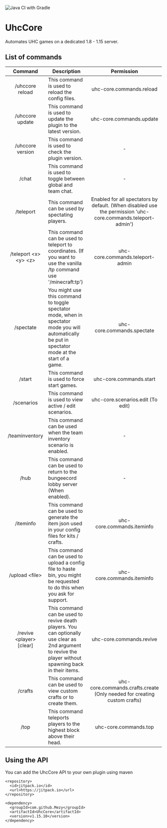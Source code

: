 ![Java CI with Gradle](https://github.com/Mezy/UhcCore/workflows/Java%20CI%20with%20Gradle/badge.svg)

# UhcCore
Automates UHC games on a dedicated 1.8 - 1.15 server.

## List of commands
Command | Description | Permission
:---: | --- | :---:
/uhccore reload | This command is used to reload the config files. | uhc-core.commands.reload
/uhccore update | This command is used to update the plugin to the latest version. | uhc-core.commands.update
/uhccore version | This command is used to check the plugin version. | -
/chat | This command is used to toggle between global and team chat. | -
/teleport <player> | This command can be used by spectating players. | Enabled for all spectators by default. (When disabled use the permission 'uhc-core.commands.teleport-admin')
/teleport \<x> \<y> \<z> | This command can be used to teleport to coordinates. (If you want to use the vanilla /tp command use '/minecraft:tp') | uhc-core.commands.teleport-admin
/spectate | You might use this command to toggle spectator mode, when in spectator mode you will automatically be put in spectator mode at the start of a game. | uhc-core.commands.spectate
/start | This command is used to force start games. | uhc-core.commands.start
/scenarios | This command is used to view active / edit scenarios. | uhc-core.scenarios.edit (To edit)
/teaminventory | This command can be used when the team inventory scenario is enabled. | -
/hub | This command can be used to return to the bungeecord lobby server (When enabled). | -
/iteminfo | This command can be used to generate the item json used in your config files for kits / crafts. | uhc-core.commands.iteminfo
/upload \<file> | This command can be used to upload a config file to haste bin, you might be requested to do this when you ask for support. | uhc-core.commands.iteminfo
/revive \<player> \[clear] | This command can be used to revive death players. You can optionally use clear as 2nd argument to revive the player without spawning back in their items. | uhc-core.commands.revive
/crafts | This command can be used to view custom crafts or to create them. | uhc-core.commands.crafts.create (Only needed for creating custom crafts)
 /top | This command teleports players to the highest block above their head. | uhc-core.commands.top 

## Using the API
You can add the UhcCore API to your own plugin using maven
```
<repository>
  <id>jitpack.io</id>
  <url>https://jitpack.io</url>
</repository>
```
```
<dependency>
  <groupId>com.github.Mezy</groupId>
  <artifactId>UhcCore</artifactId>
  <version>v1.15.10</version>
</dependency>
```
